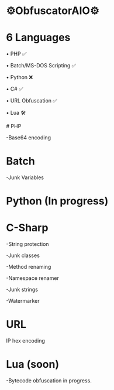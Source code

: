 # ⚙️ObfuscatorAIO⚙️

# 6 Languages
<p>• PHP ✅</p>
<p>• Batch/MS-DOS Scripting ✅</p>
<p>• Python ❌</p>
<p>• C# ✅</p>
<p>• URL Obfuscation ✅</p>
<p>• Lua 🛠</p>
# PHP
<p>-Base64 encoding</p>

# Batch
<p>-Junk Variables</p>

# Python (In progress)

# C-Sharp
<p>-String protection</p>
<p>-Junk classes</p>
<p>-Method renaming</p>
<p>-Namespace renamer</p>
<p>-Junk strings</p>
<p>-Watermarker</p>

# URL
<p>IP hex encoding</p1>

# Lua (soon)
<p>-Bytecode obfuscation in progress.</p>



